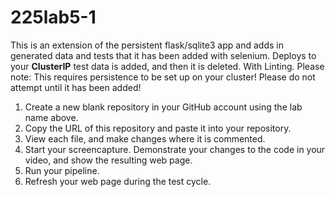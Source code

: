 # 225lab5-1

This is an extension of the persistent flask/sqlite3 app and adds in generated data and tests that it has been added with selenium.  Deploys to your __ClusterIP__  test data is added, and then it is deleted.  With Linting. Please note: This requires persistence to be set up on your cluster!  Please do not attempt until it has been added!

1) Create a new blank repository in your GitHub account using the lab name above.
2) Copy the URL of this repository and paste it into your repository.
3) View each file, and make changes where it is commented.
4) Start your screencapture. Demonstrate your changes to the code in your video, and show the resulting web page.
6) Run your pipeline.
7) Refresh your web page during the test cycle.
